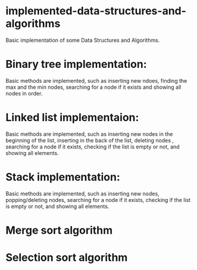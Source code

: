 # implemented-data-structures-and-algorithms
Basic implementation of some Data Structures and Algorithms.

# Binary tree implementation:
Basic methods are implemented, such as inserting new ndoes, finding the max and the min nodes, searching for a node if it exists and showing all nodes in order.

# Linked list implementaion:
Basic methods are implemented, such as inserting new nodes in the beginning of the list, inserting in the back of the list, deleting nodes
, searching for a node if it exists, checking if the list is empty or not, and showing all elements.

# Stack implementation:
Basic methods are implemented, such as inserting new nodes, popping/deleting nodes, searching for a node if it exists, checking if the list is empty or not, and showing all elements.

# Merge sort algorithm

# Selection sort algorithm
